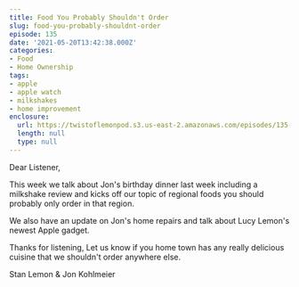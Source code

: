 ```yaml
---
title: Food You Probably Shouldn't Order
slug: food-you-probably-shouldnt-order
episode: 135
date: '2021-05-20T13:42:38.000Z'
categories:
- Food
- Home Ownership
tags:
- apple
- apple watch
- milkshakes
- home improvement
enclosure:
  url: https://twistoflemonpod.s3.us-east-2.amazonaws.com/episodes/135-lwatol-20210520.mp3
  length: null
  type: null
---
```


Dear Listener,

This week we talk about Jon's birthday dinner last week including a milkshake review and kicks off our topic of regional foods you should probably only order in that region.

We also have an update on Jon's home repairs and talk about Lucy Lemon's newest Apple gadget.

Thanks for listening, Let us know if you home town has any really delicious cuisine that we shouldn't order anywhere else.

Stan Lemon & Jon Kohlmeier
